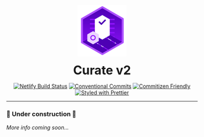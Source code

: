 <p align="center">
  <a href="https://curate.kleros.io">
    <img alt="Curate" src="web/src/assets/svgs/icons/curate-logo.svg?raw=true" width="128">
  </a>
</p>

<p align="center">
  <b style="font-size: 32px;">Curate v2</b>
</p>

<p align="center">
  <a href="https://app.netlify.com/sites/gtcr-v2/deploys"><img src="https://api.netlify.com/api/v1/badges/ebae3a8f-81c2-48fc-8e31-549e97e00b70/deploy-status?branch=development" alt="Netlify Build Status"></a>
  <a href="https://conventionalcommits.org"><img src="https://img.shields.io/badge/Conventional%20Commits-1.0.0-yellow.svg" alt="Conventional Commits"></a>
  <a href="http://commitizen.github.io/cz-cli/"><img src="https://img.shields.io/badge/commitizen-friendly-brightgreen.svg" alt="Commitizen Friendly"></a>
  <a href="https://github.com/prettier/prettier"><img src="https://img.shields.io/badge/styled_with-prettier-ff69b4.svg" alt="Styled with Prettier"></a>
</p>

---

### 🚧 Under construction 🚧

_More info coming soon..._

